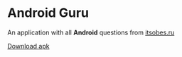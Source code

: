 # Android Guru
An application with all **Android** questions from [itsobes.ru](https://itsobes.ru/)

[Download apk](https://drive.google.com/file/d/1DiBldv0pK0RSPCGzigJHqfb0Dt4KYMz0/view?usp=sharing)

